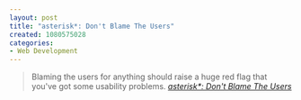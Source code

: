 ```yaml
--- 
layout: post
title: "asterisk*: Don't Blame The Users"
created: 1080575028
categories: 
- Web Development
---
```

<blockquote>Blaming the users for anything should raise a huge red flag that you've got some usability problems.
<cite><a href="http://www.7nights.com/asterisk/archives/">asterisk*: Don't Blame The Users</a></cite>
</blockquote>
